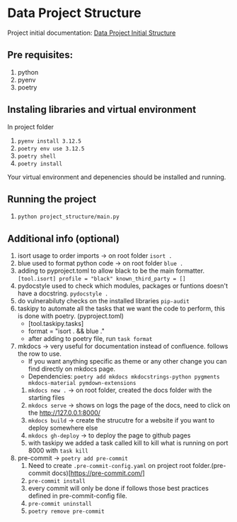 # Data Project Structure

Project initial documentation: [Data Project Initial Structure](https://AndreFelippeVidal.github.io/project-structure/)

## Pre requisites:
1. python
2. pyenv
3. poetry

## Instaling libraries and virtual environment

In project folder
1. `pyenv install 3.12.5`
2. `poetry env use 3.12.5`
3. `poetry shell`
4. `poetry install`

Your virtual environment and depenencies should be installed and running.

## Running the project

1. `python project_structure/main.py`


## Additional info (optional)

1. isort usage to order imports -> on root folder `isort .`
2. blue used to format python code -> on root folder `blue .`
3. adding to pyproject.toml to allow black to be the main formatter.
`[tool.isort]
profile = "black"
known_third_party = []`
4. pydocstyle used to check which modules, packages or funtions doesn't have a docstring. `pydocstyle .`
5. do vulnerabiluty checks on the installed libraries `pip-audit`
6. taskipy to automate all the tasks that we want the code to perform, this is done with poetry. (pyproject.toml)
    - [tool.taskipy.tasks]
    - format = "isort . && blue ."
    - after adding to poetry file, run `task format`
7. mkdocs -> very useful for documentation instead of confluence. follows the row to use.
    - If you want anything specific as theme or any other change you can find directly on mkdocs page.
    - Dependencies: `poetry add mkdocs mkdocstrings-python pygments mkdocs-material pymdown-extensions`
    1. `mkdocs new .` -> on root folder, created the docs folder with the starting files
    2. `mkdocs serve` -> shows on logs the page of the docs, need to click on the http://127.0.0.1:8000/
    3. `mkdocs build` -> create the strucutre for a website if you want to deploy somewhere else
    4. `mkdocs gh-deploy` -> to deploy the page to github pages
    5. with taskipy we added a task called kill to kill what is running on port 8000 with `task kill`
8. pre-commit -> `poetry add pre-commit`
    1. Need to create `.pre-commit-config.yaml` on project root folder.(pre-commit docs)[https://pre-commit.com/]
    2. `pre-commit install`
    3. every commit will only be done if follows those best practices defined in pre-commit-config file.
    4. `pre-commit uninstall`
    5. `poetry remove pre-commit`
